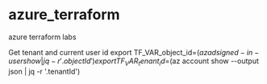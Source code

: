 # azure_terraform
azure terraform labs

Get tenant and current user id
export TF_VAR_object_id=$(az ad signed-in-user show |jq -r '.objectId')
export TF_VAR_tenant_id=$(az account show --output json | jq -r '.tenantId')

